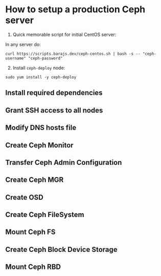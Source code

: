 # How to setup a production Ceph server

1. Quick memorable script for initial CentOS server:

In any server do:
```
curl https://scripts.barajs.dev/ceph-centos.sh | bash -s -- "ceph-username" "ceph-password"
```

2. Install `ceph-deploy` node:

```
sudo yum install -y ceph-deploy
```

## Install required dependencies

## Grant SSH access to all nodes

## Modify DNS hosts file

## Create Ceph Monitor

## Transfer Ceph Admin Configuration

## Create Ceph MGR

## Create OSD

## Create Ceph FileSystem

## Mount Ceph FS

## Create Ceph Block Device Storage

## Mount Ceph RBD
